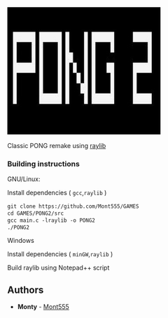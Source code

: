 <img src="https://github.com/Mont555/GAMES/blob/master/PONG2/logo/PONG2_350x290.png" width=350>

Classic PONG remake using [raylib](https://github.com/raysan5/raylib/)

### Building instructions

<!---
TODO: Add build instructions for other platforms
-->

GNU/Linux:

Install dependencies ( `gcc`,`raylib` )

```
git clone https://github.com/Mont555/GAMES
cd GAMES/PONG2/src
gcc main.c -lraylib -o PONG2
./PONG2
```
Windows

Install dependencies ( `minGW`,`raylib` )

Build raylib using Notepad++ script

## Authors

* **Monty** - [Mont555](https://github.com/Mont555)

